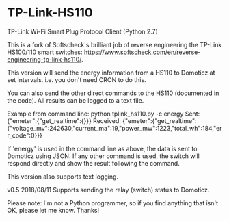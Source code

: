 # TP-Link-HS110
TP-Link Wi-Fi Smart Plug Protocol Client (Python 2.7)

This is a fork of Softscheck's brilliant job of reverse engineering the TP-Link HS100/110 smart switches: https://www.softscheck.com/en/reverse-engineering-tp-link-hs110/.  

This version will send the energy information from a HS110 to Domoticz at set intervals.  i.e. you don't need CRON to do this.  

You can also send the other direct commands to the HS110 (documented in the code).  All results can be logged to a text file.

Example from command line:
python tplink_hs110.py -c energy
Sent:      {"emeter":{"get_realtime":{}}}
Received:  {"emeter":{"get_realtime":{"voltage_mv":242630,"current_ma":19,"power_mw":1223,"total_wh":184,"err_code":0}}}

If 'energy' is used in the command line as above, the data is sent to Domoticz using JSON.
If any other command is used, the switch will respond directly and show the result following the command.

This version also supports text logging.

v0.5 2018/08/11 Supports sending the relay (switch) status to Domoticz.

Please note: I'm not a Python programmer, so if you find anything that isn't OK, please let me know.  Thanks!
